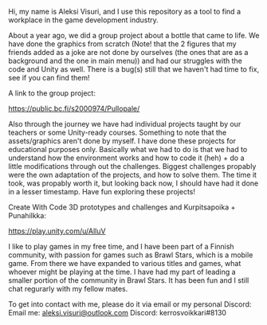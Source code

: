 Hi, my name is Aleksi Visuri, and I use this repository as a tool to find a workplace in the game development industry.

About a year ago, we did a group project about a bottle that came to life. We have done the graphics from scratch (Note! that the 2 figures that my friends added as a joke are not done by ourselves (the ones that are as a background and the one in main menu)) and had our struggles with the code and Unity as well. There is a bug(s) still that we haven't had time to fix, see if you can find them!

A link to the group project:

https://public.bc.fi/s2000974/Pullopale/

Also through the journey we have had individual projects taught by our teachers or some Unity-ready courses. Something to note that the assets/graphics aren't done by myself. I have done these projects for educational purposes only. Basically what we had to do is that we had to understand how the environment works and how to code it (heh) + do a little modifications through out the challenges. Biggest challenges propably were the own adaptation of the projects, and how to solve them. The time it took, was propably worth it, but looking back now, I should have had it done in a lesser timestamp. Have fun exploring these projects!

Create With Code 3D prototypes and challenges and Kurpitsapoika + Punahilkka:

https://play.unity.com/u/AlluV

I like to play games in my free time, and I have been part of a Finnish community, with passion for games such as Brawl Stars, which is a mobile game. From there we have expanded to various titles and games, what whoever might be playing at the time. I have had my part of leading a smaller portion of the community in Brawl Stars. It has been fun and I still chat regurarly with my fellow mates.

To get into contact with me, please do it via email or my personal Discord:
Email me: aleksi.visuri@outlook.com
Discord: kerrosvoikkari#8130
